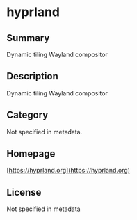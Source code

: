 # hyprland

## Summary

Dynamic tiling Wayland compositor

## Description

Dynamic tiling Wayland compositor

## Category

Not specified in metadata.

## Homepage

[https://hyprland.org](https://hyprland.org)

## License

Not specified in metadata

